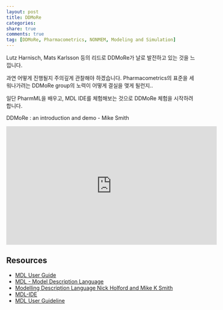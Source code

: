 ```yaml
---
layout: post
title: DDMoRe
categories: 
share: true
comments: true
tag: [DDMoRe, Pharmacometrics, NONMEM, Modeling and Simulation]
---
```


Lutz Harnisch, Mats Karlsson 등의 리드로 DDMoRe가 날로 발전하고 있는 것을 느낍니다.

과연 어떻게 진행될지 주의깊게 관찰해야 하겠습니다. Pharmacometrics의 표준을 세워나가려는 DDMoRe group의 노력이 어떻게 결실을 맺게 될런지..

일단 PharmML을 배우고, MDL IDE를 체험해보는 것으로 DDMoRe 체험을 시작하려 합니다.

DDMoRe : an introduction and demo - Mike Smith

<iframe width="560" height="315" src="https://www.youtube.com/embed/7FmrPKAhFKM" frameborder="0" allowfullscreen></iframe>

## Resources
- [MDL User Guide](http://www.ddmore.eu/instructions/mdl-user-guide)
- [MDL - Model Description Language](http://www.ddmore.eu/timeline/mdl)
- [Modelling Description Language Nick Holford and Mike K Smith](www.page-meeting.org/pdf_assets/7455-PAGE%20MDL%20plus%20Rosetta%20Stone%20Holford%20&%20Smith.pdf)
- [MDL-IDE](http://www.ddmore.eu/timeline/mdl-ide)
- [MDL User Guideline](http://www.ddmore.eu/sites/ddmore/files/downloads/MDL%20IDE%201.0%20%28alpha%29%20User%20Guide.pdf)
